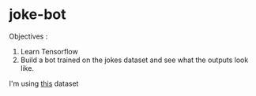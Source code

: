 # joke-bot

Objectives :

1) Learn Tensorflow
2) Build a bot trained on the jokes dataset and see what the outputs look like.

I'm using [this](https://github.com/taivop/joke-dataset) dataset


